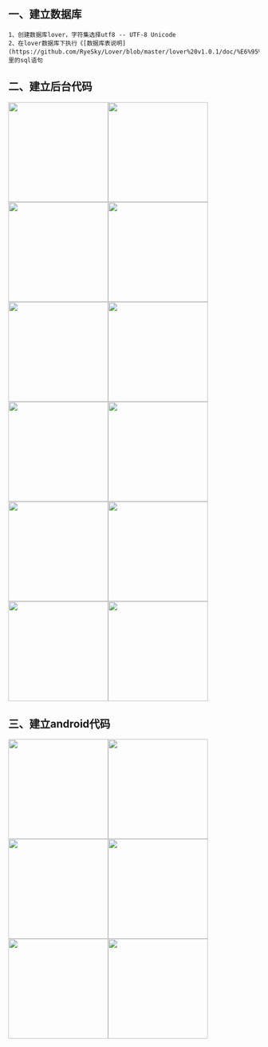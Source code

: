 
## 一、建立数据库
	1、创建数据库lover，字符集选择utf8 -- UTF-8 Unicode
	2、在lover数据库下执行《[数据库表说明](https://github.com/RyeSky/Lover/blob/master/lover%20v1.0.1/doc/%E6%95%B0%E6%8D%AE%E5%BA%93%E8%A1%A8%E8%AF%B4%E6%98%8E.txt)》里的sql语句

## 二、建立后台代码
<div><img src="https://github.com/RyeSky/Lover/blob/master/lover%20v1.0.1/doc/web/screenshot/build_web_1.png?raw=true" width="200" /><img src="https://github.com/RyeSky/Lover/blob/master/lover%20v1.0.1/doc/web/screenshot/build_web_2.png?raw=true" width="200" /><img src="https://github.com/RyeSky/Lover/blob/master/lover%20v1.0.1/doc/web/screenshot/build_web_3.png?raw=true" width="200" /><img src="https://github.com/RyeSky/Lover/blob/master/lover%20v1.0.1/doc/web/screenshot/build_web_4.png?raw=true" width="200" /></div>

<div><img src="https://github.com/RyeSky/Lover/blob/master/lover%20v1.0.1/doc/web/screenshot/build_web_5.png?raw=true" width="200" /><img src="https://github.com/RyeSky/Lover/blob/master/lover%20v1.0.1/doc/web/screenshot/build_web_6.png?raw=true" width="200" /><img src="https://github.com/RyeSky/Lover/blob/master/lover%20v1.0.1/doc/web/screenshot/build_web_7.png?raw=true" width="200" /><img src="https://github.com/RyeSky/Lover/blob/master/lover%20v1.0.1/doc/web/screenshot/build_web_8.png?raw=true" width="200" /></div>

<div><img src="https://github.com/RyeSky/Lover/blob/master/lover%20v1.0.1/doc/web/screenshot/build_web_9.png?raw=true" width="200" /><img src="https://github.com/RyeSky/Lover/blob/master/lover%20v1.0.1/doc/web/screenshot/build_web_10.png?raw=true" width="200" /><img src="https://github.com/RyeSky/Lover/blob/master/lover%20v1.0.1/doc/web/screenshot/build_web_11.png?raw=true" width="200" /><img src="https://github.com/RyeSky/Lover/blob/master/lover%20v1.0.1/doc/web/screenshot/build_web_12.png?raw=true" width="200" /></div>


## 三、建立android代码
<div><img src="https://github.com/RyeSky/Lover/blob/master/lover%20v1.0.1/doc/android/screenshot/build_android_1.png?raw=true" width="200" /><img src="https://github.com/RyeSky/Lover/blob/master/lover%20v1.0.1/doc/android/screenshot/build_android_2.png?raw=true" width="200" /><img src="https://github.com/RyeSky/Lover/blob/master/lover%20v1.0.1/doc/android/screenshot/build_android_3.png?raw=true" width="200" /><img src="https://github.com/RyeSky/Lover/blob/master/lover%20v1.0.1/doc/android/screenshot/build_android_4.png?raw=true" width="200" /></div>

<div><img src="https://github.com/RyeSky/Lover/blob/master/lover%20v1.0.1/doc/android/screenshot/build_android_5.png?raw=true" width="200" /><img src="https://github.com/RyeSky/Lover/blob/master/lover%20v1.0.1/doc/android/screenshot/build_android_6.png?raw=true" width="200" /></div>
